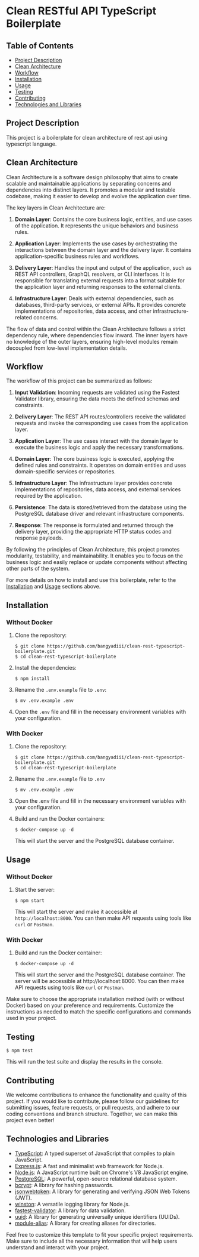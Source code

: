 # Clean RESTful API TypeScript Boilerplate

## Table of Contents

- [Project Description](#project-description)
- [Clean Architecture](#clean-architecture)
- [Workflow](#workflow)
- [Installation](#installation)
- [Usage](#usage)
- [Testing](#testing)
- [Contributing](#contributing)
- [Technologies and Libraries](#technologies-and-libraries)

## Project Description

This project is a boilerplate for clean architecture of rest api using typescript language.

## Clean Architecture

Clean Architecture is a software design philosophy that aims to create scalable and maintainable applications by separating concerns and dependencies into distinct layers. It promotes a modular and testable codebase, making it easier to develop and evolve the application over time.

The key layers in Clean Architecture are:

1. **Domain Layer**: Contains the core business logic, entities, and use cases of the application. It represents the unique behaviors and business rules.

2. **Application Layer**: Implements the use cases by orchestrating the interactions between the domain layer and the delivery layer. It contains application-specific business rules and workflows.

3. **Delivery Layer**: Handles the input and output of the application, such as REST API controllers, GraphQL resolvers, or CLI interfaces. It is responsible for translating external requests into a format suitable for the application layer and returning responses to the external clients.

4. **Infrastructure Layer**: Deals with external dependencies, such as databases, third-party services, or external APIs. It provides concrete implementations of repositories, data access, and other infrastructure-related concerns.

The flow of data and control within the Clean Architecture follows a strict dependency rule, where dependencies flow inward. The inner layers have no knowledge of the outer layers, ensuring high-level modules remain decoupled from low-level implementation details.

## Workflow

The workflow of this project can be summarized as follows:

1. **Input Validation**: Incoming requests are validated using the Fastest Validator library, ensuring the data meets the defined schemas and constraints.

2. **Delivery Layer**: The REST API routes/controllers receive the validated requests and invoke the corresponding use cases from the application layer.

3. **Application Layer**: The use cases interact with the domain layer to execute the business logic and apply the necessary transformations.

4. **Domain Layer**: The core business logic is executed, applying the defined rules and constraints. It operates on domain entities and uses domain-specific services or repositories.

5. **Infrastructure Layer**: The infrastructure layer provides concrete implementations of repositories, data access, and external services required by the application.

6. **Persistence**: The data is stored/retrieved from the database using the PostgreSQL database driver and relevant infrastructure components.

7. **Response**: The response is formulated and returned through the delivery layer, providing the appropriate HTTP status codes and response payloads.

By following the principles of Clean Architecture, this project promotes modularity, testability, and maintainability. It enables you to focus on the business logic and easily replace or update components without affecting other parts of the system.

For more details on how to install and use this boilerplate, refer to the [Installation](#installation) and [Usage](#usage) sections above.

## Installation

### Without Docker

1. Clone the repository:

   ```shell
   $ git clone https://github.com/bangyadiii/clean-rest-typescript-boilerplate.git
   $ cd clean-rest-typescript-boilerplate
   ```

2. Install the dependencies:

   ```shell
   $ npm install
   ```

3. Rename the `.env.example` file to `.env`:

   ```shell
   $ mv .env.example .env
   ```

4. Open the `.env` file and fill in the necessary environment variables with your configuration.

### With Docker

1. Clone the repository:

    ```shell
   $ git clone https://github.com/bangyadiii/clean-rest-typescript-boilerplate.git
   $ cd clean-rest-typescript-boilerplate
   ```

2. Rename the `.env.example` file to `.env` 
   ```shell
   $ mv .env.example .env
   ```

3. Open the .env file and fill in the necessary environment variables with your configuration.

4. Build and run the Docker containers:

   ```shell
   $ docker-compose up -d
   ```

   This will start the server and the PostgreSQL database container.

## Usage

### Without Docker

1. Start the server:

   ```shell
   $ npm start
   ```

   This will start the server and make it accessible at `http://localhost:8000`. You can then make API requests using tools like `curl` or `Postman`.

### With Docker

1. Build and run the Docker container:

   ```shell
   $ docker-compose up -d
   ```

   This will start the server and the PostgreSQL database container. The server will be accessible at http://localhost:8000. You can then make API requests using tools like `curl` or `Postman`.

Make sure to choose the appropriate installation method (with or without Docker) based on your preference and requirements. Customize the instructions as needed to match the specific configurations and commands used in your project.

## Testing

```shell
$ npm test
```

This will run the test suite and display the results in the console.

## Contributing

We welcome contributions to enhance the functionality and quality of this project. If you would like to contribute, please follow our guidelines for submitting issues, feature requests, or pull requests, and adhere to our coding conventions and branch structure. Together, we can make this project even better!

## Technologies and Libraries

- [TypeScript](https://www.typescriptlang.org/): A typed superset of JavaScript that compiles to plain JavaScript.
- [Express.js](https://expressjs.com/): A fast and minimalist web framework for Node.js.
- [Node.js](https://nodejs.org/): A JavaScript runtime built on Chrome's V8 JavaScript engine.
- [PostgreSQL](https://www.postgresql.org/): A powerful, open-source relational database system.
- [bcrypt](https://www.npmjs.com/package/bcrypt): A library for hashing passwords.
- [jsonwebtoken](https://www.npmjs.com/package/jsonwebtoken): A library for generating and verifying JSON Web Tokens (JWT).
- [winston](https://www.npmjs.com/package/winston): A versatile logging library for Node.js.
- [fastest-validator](https://www.npmjs.com/package/fastest-validator): A library for data validation.
- [uuid](https://www.npmjs.com/package/uuid): A library for generating universally unique identifiers (UUIDs).
- [module-alias](https://www.npmjs.com/package/module-alias): A library for creating aliases for directories.

Feel free to customize this template to fit your specific project requirements. Make sure to include all the necessary information that will help users understand and interact with your project.